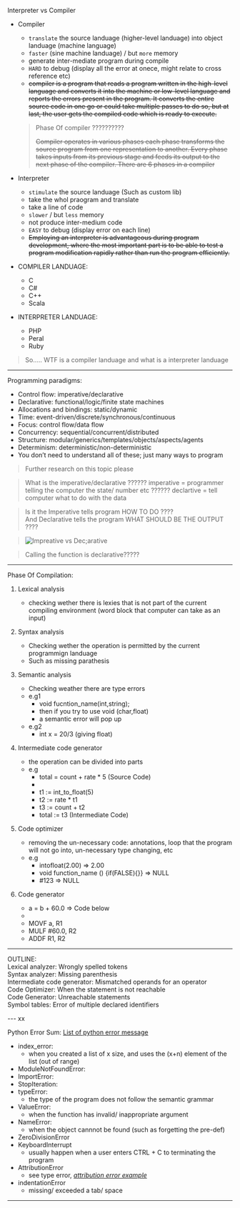 Interpreter vs Compiler
* Compiler 
    * `translate` the source landuage (higher-level landuage) into object landuage (machine language)  
    * `faster` (sine machine landuage) / but `more` memory
    * generate inter-mediate program during compile
    * `HARD` to debug (display all the error at onece, might relate to cross reference etc)
    *  ~~compiler is a program that reads a program written in the high-level language and converts it into the machine or low-level language and reports the errors present in the program. It converts the entire source code in one go or could take multiple passes to do so, but at last, the user gets the compiled code which is ready to execute.~~
    
    > Phase Of compiler ??????????
    >
    > ~~Compiler operates in various phases each phase transforms the source program from one representation to another. Every phase takes inputs from its previous stage and feeds its output to the next phase of the compiler. There are 6 phases in a compiler~~

* Interpreter 
    * `stimulate` the source landuage (Such as custom lib)
    * take the whol praogram and translate
    * take a line of code 
    * `slower` / but `less` memory
    * not produce inter-medium code
    * `EASY` to debug (display error on each line)
    * ~~Employing an interpreter is advantageous during program development, where the most important part is to be able to test a program modification rapidly rather than run the program efficiently.~~

* COMPILER LANDUAGE:
    * C
    * C#
    * C++
    * Scala

* INTERPRETER LANDUAGE: 
    * PHP
    * Peral
    * Ruby
> So..... WTF is a compiler landuage and what is a interpreter landuage
---
Programming paradigms: 

* Control flow: imperative/declarative
* Declarative: functional/logic/finite state machines
* Allocations and bindings: static/dynamic
* Time: event-driven/discrete/synchronous/continuous
* Focus: control flow/data flow
* Concurrency: sequential/concurrent/distributed
* Structure: modular/generics/templates/objects/aspects/agents
* Determinism: deterministic/non-deterministic
* You don’t need to understand all of these; just many ways to program

> Further research on this topic please 

> What is the imperative/declarative ?????? imperative = programmer telling the computer the state/ number etc ?????? declartive = tell computer what to do with the data 

> Is it the Imperative tells program HOW TO DO ????\
> And Declarative tells the program WHAT SHOULD BE THE OUTPUT ????

>![Impreative vs Dec;arative](https://i.ytimg.com/vi/Mt7KnvnNGfk/maxresdefault.jpg)

> Calling the function is declarative?????
---
Phase Of Compilation:
1. Lexical analysis
    * checking wether there is lexies that is not part of the current compiling environment (word block that computer can take as an input) 
2. Syntax analysis
    * Checking wether the operation is permitted by the current programmign landuage 
    * Such as missing parathesis

3. Semantic analysis
    * Checking weather there are type errors 
    * e.g1
        * void fucntion_name(int,string); 
        * then if you try to use void (char,float)
        * a semantic error will pop up
    * e.g2
        * int x = 20/3 (giving float)

4. Intermediate code generator
    * the operation can be divided into parts
    * e.g 
        * total = count + rate * 5 (Source Code)
        * 
        * t1 := int_to_float(5) 
        * t2 := rate * t1 
        * t3 := count + t2
        * total := t3           (Intermediate Code)


5. Code optimizer
    * removing the un-necessary code: annotations, loop that the program will not go into, un-necessary type changing, etc
    * e.g
        * intofloat(2.00) => 2.00
        * void function_name () {if(FALSE){}} => NULL
        * #123 => NULL

6. Code generator
    * a = b + 60.0 => Code below 
    * 
    * MOVF a, R1
    * MULF #60.0, R2
    * ADDF R1, R2 
---
OUTLINE:\
Lexical analyzer: Wrongly spelled tokens\
Syntax analyzer: Missing parenthesis\
Intermediate code generator: Mismatched operands for an operator\
Code Optimizer: When the statement is not reachable\
Code Generator: Unreachable statements\
Symbol tables: Error of multiple declared identifiers

--- xx

Python Error Sum: [List of python error message](https://www2.cs.arizona.edu/people/mccann/errors-python)

* index_error:
    * when you created a list of x size, and uses the (x+n) element of the list (out of range) 
* ModuleNotFoundError: 
* ImportError:
* StopIteration:
* typeError: 
    * the type of the program does not follow the semantic grammar
* ValueError:
    * when the function has invalid/ inappropriate argument
* NameError:
    * when the object cannnot be found (such as forgetting the pre-def)
* ZeroDivisionError
* KeyboardInterrupt
    * usually happen when a user enters CTRL + C to terminating the program
* AttributionError
    * see type error, *[attribution error example](http://cs.carleton.edu/cs_comps/1213/pylearn/final_results/encyclopedia/attributeError.html)*
* indentationError
    * missing/ exceeded a tab/ space
---